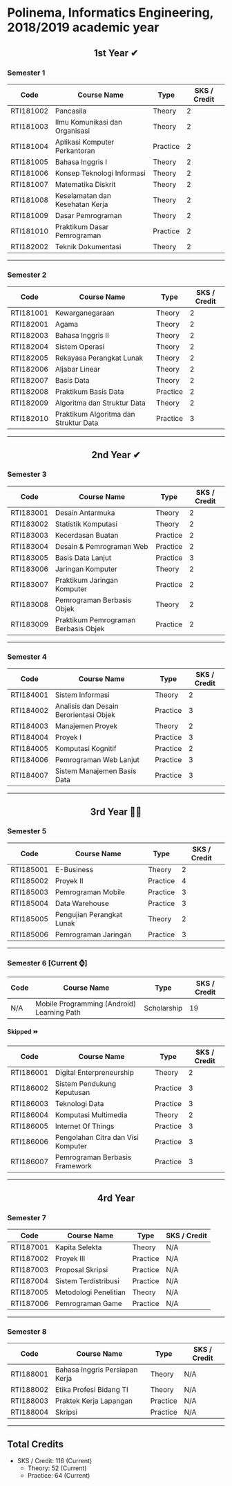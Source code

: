 # Polinema, Informatics Engineering, 2018/2019 academic year  

<center><h2>1st Year ✔</h2></center>

### Semester 1
| Code | Course Name | Type | SKS / Credit  |
| --- | --- | --- | --- |
| RTI181002 | Pancasila | Theory | 2 |
| RTI181003 | Ilmu Komunikasi dan Organisasi | Theory | 2 |
| RTI181004 | Aplikasi Komputer Perkantoran | Practice | 2 |
| RTI181005 | Bahasa Inggris I | Theory | 2 |
| RTI181006 | Konsep Teknologi Informasi | Theory | 2 |
| RTI181007 | Matematika Diskrit | Theory | 2 |
| RTI181008 | Keselamatan dan Kesehatan Kerja | Theory | 2 |
| RTI181009 | Dasar Pemrograman | Theory | 2 |
| RTI181010 | Praktikum Dasar Pemrograman | Practice | 2 |
| RTI182002 | Teknik Dokumentasi | Theory | 2 |
___
### Semester 2
| Code | Course Name | Type | SKS / Credit  |
| --- | --- | --- | --- |
| RTI181001 | Kewarganegaraan | Theory | 2 |
| RTI182001 | Agama | Theory | 2 |
| RTI182003 | Bahasa Inggris II | Theory | 2 |
| RTI182004 | Sistem Operasi | Theory | 2 |
| RTI182005 | Rekayasa Perangkat Lunak | Theory | 2 |
| RTI182006 | Aljabar Linear | Theory | 2 |
| RTI182007 | Basis Data | Theory | 2 |
| RTI182008 | Praktikum Basis Data | Practice | 2 |
| RTI182009 | Algoritma dan Struktur Data | Theory | 2 |
| RTI182010 | Praktikum Algoritma dan Struktur Data | Practice | 3 |
___
<center><h2>2nd Year ✔</h2></center>

### Semester 3
| Code | Course Name | Type | SKS / Credit  |
| --- | --- | --- | --- |
| RTI183001 | Desain Antarmuka | Theory | 2 |
| RTI183002 | Statistik Komputasi | Theory | 2 |
| RTI183003 | Kecerdasan Buatan | Practice | 2 |
| RTI183004 | Desain & Pemrograman Web | Practice | 2 |
| RTI183005 | Basis Data Lanjut | Practice | 3 |
| RTI183006 | Jaringan Komputer | Theory | 2 |
| RTI183007 | Praktikum Jaringan Komputer | Practice | 2 |
| RTI183008 | Pemrograman Berbasis Objek | Theory | 2 |
| RTI183009 | Praktikum Pemrograman Berbasis Objek | Practice | 2 |
___
### Semester 4
| Code | Course Name | Type | SKS / Credit  |
| --- | --- | --- | --- |
| RTI184001 | Sistem Informasi | Theory | 2 |
| RTI184002 | Analisis dan Desain Berorientasi Objek | Practice | 3 |
| RTI184003 | Manajemen Proyek  | Theory | 2 |
| RTI184004 | Proyek I | Practice | 3 |
| RTI184005 | Komputasi Kognitif | Practice | 2 |
| RTI184006 | Pemrograman Web Lanjut | Practice | 3 |
| RTI184007 | Sistem Manajemen Basis Data | Practice | 3 |
___
<center><h2>3rd Year 🚶‍♂️</h2></center>

### Semester 5
| Code | Course Name | Type | SKS / Credit  |
| --- | --- | --- | --- |
| RTI185001 | E-Business | Theory | 2 |
| RTI185002 | Proyek II | Practice | 4 |
| RTI185003 | Pemrograman Mobile | Practice | 3 |
| RTI185004 | Data Warehouse | Practice | 3 |
| RTI185005 | Pengujian Perangkat Lunak | Theory | 2 |
| RTI185006 | Pemrograman Jaringan | Practice | 3 |
___
### Semester 6 [Current ⌚]
| Code | Course Name | Type | SKS / Credit |
| --- | --- | --- | --- |
| N/A | Mobile Programming (Android) Learning Path | Scholarship | 19 |
#### Skipped ⏩ 
| Code | Course Name | Type | SKS / Credit  |
| --- | --- | --- | --- |
| RTI186001 | Digital Enterpreneurship | Theory | 2 |
| RTI186002 | Sistem Pendukung Keputusan | Practice | 3 |
| RTI186003 | Teknologi Data | Practice | 3 |
| RTI186004 | Komputasi Multimedia | Theory | 2 |
| RTI186005 | Internet Of Things | Practice | 3 |
| RTI186006 | Pengolahan Citra dan Visi Komputer | Practice | 3 |
| RTI186007 | Pemrograman Berbasis Framework | Practice | 3 |
___
<center><h2>4rd Year </h2></center>

### Semester 7
| Code | Course Name | Type | SKS / Credit  |
| --- | --- | --- | --- |
| RTI187001 | Kapita Selekta | Theory | N/A |
| RTI187002 | Proyek III | Practice | N/A |
| RTI187003 | Proposal Skripsi | Practice | N/A |
| RTI187004 | Sistem Terdistribusi | Practice | N/A |
| RTI187005 | Metodologi Penelitian | Theory | N/A |
| RTI187006 | Pemrograman Game | Practice | N/A |
___
### Semester 8
| Code | Course Name | Type | SKS / Credit  |
| --- | --- | --- | --- |
| RTI188001 | Bahasa Inggris Persiapan Kerja | Theory | N/A |
| RTI188002 | Etika Profesi Bidang TI | Theory | N/A |
| RTI188003 | Praktek Kerja Lapangan | Practice | N/A |
| RTI188004 | Skripsi | Practice | N/A |
___  
## Total Credits
- SKS / Credit: 116 (Current)
    - Theory: 52 (Current)
    - Practice: 64 (Current)
  